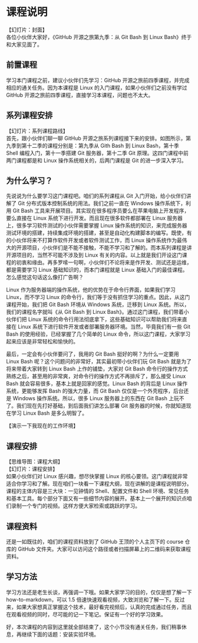 # 课程说明

【幻灯片：封面】  
各位小伙伴大家好，《GitHub 开源之旅第九季：从 Git Bash 到 Linux Bash》终于和大家见面了。

## 前置课程

学习本门课程之前，建议小伙伴们先学习：GitHub 开源之旅前四季课程，并完成相应的通关任务。因为本课程是 Linux 的入门课程，如果小伙伴们之前没有学过 GitHub 开源之旅前四季课程，直接学习本课程，问题也不太大。

## 系列课程安排

【幻灯片：系列课程路线】  
首先，跟小伙伴们聊一聊 GitHub 开源之旅系列课程接下来的安排。如图所示，第九季到第十二季的课程分别是：第九季从 Gith Bash 到 Linux Bash，第十季 Shell 编程入门，第十一季搭建 Git 服务器，第十二季 Git 原理。这四门课程中前两门课程都是和 Linux 操作系统相关的，后两门课程是 Git 的进一步深入学习。

## 为什么学习？

先说说为什么要学习这门课程吧。咱们的系列课程从 Git 入门开始，给小伙伴们讲解了 Git 分布式版本控制系统的用法。我们之前一直在 Windows 操作系统下，利用 Git Bash 工具来开展项目。其实现在很多程序员要么在苹果电脑上开发程序，要么直接在 Linux 系统下进行开发。而且现在很多软件都部署在 Linux 服务器上，很多学习软件测试的小伙伴需要掌握 Linux 操作系统的知识，来完成服务器测试环境的搭建，持续集成环境的搭建，甚至是自动化构建脚本的编写。既使，有的小伙伴将来不打算作软件开发或者软件测试工作，而 Linux 操作系统作为最伟大的开源项目，小伙伴们是不能不接触，不能不学习和了解的。而本系列课程是讲开源项目的，当然不可能不涉及到 Linux 有关的内容。以上就是我们开设这门课程的初衷和缘由。再多罗嗦一句啊，小伙伴们不论将来是作开发、测试还是运维，都是需要学习 Linux 基础知识的，而本门课程就是 Linux 基础入门的最佳课程。怎么感觉这句话这么像打广告啊？

Linux 作为服务器端的操作系统，他的优势在于命令行界面，如果我们学习 Linux，而不学习 Linux 的命令行，我们等于没有抓住学习的重点。因此，从这门课程开始，我们把 Git Bash 环境从 Windows 系统，迁移到 Linux 系统。所以，我们的课程名字就叫《从 Git Bash 到 Linux Bash》。通过这门课程，我们带着小伙伴们把 Linux 系统的命令行用法彻底拿下，这些基础知识可以帮助我们将来直接在 Linux 系统下进行软件开发或者部署服务器环境。当然，毕竟我们有一些 Git Bash 的使用经验，已经掌握了几个简单的 Linux 命令，所以这门课程，大家学习起来应该是非常轻松和愉快的。

最后，一定会有小伙伴要问了，我用的 Git Bash 挺好的啊？为什么一定要用 Linux Bash 呢？这个问题问的非常好，其实最初带小伙伴们玩 Git Bash 就是为了将来带着大家转到 Linux Bash 上作的铺垫，大家对 Git Bash 命令行的操作方式熟练之后，甚至用的非常爽，对命令行的操作方式不再排斥了，那么接受 Linux Bash 就会容易很多，基本上就是回家的感觉。Linux Bash 的背后是 Linux 操作系统，更能够发挥 Bash 的强大力量，而 Git Bash 仅仅是一个外壳程序，后台还是 Windows 操作系统。所以，很多 Linux 服务器上的东西在 Git Bash 上玩不了。我们现在先打好基础，到后面我们讲怎么部署 Git 服务器的时候，你就知道现在学习 Linux Bash 是多么明智了。

【演示一下我现在的工作环境】

## 课程安排

【思维导图：课程大纲】  
【幻灯片：课程安排】  
如果小伙伴们对 Linux 感兴趣，想尽快掌握 Linux 的核心要领。这门课程就非常适合你学习和了解。现在咱们一块看一下课程大纲，现在讲解的是课程说明部分。课程的主体内容是三大块：一见钟情的 Shell、配置文件和 Shell 环境、常见任务和基本工具。每个部分下面又有一些细节内容的展开。基本上一个展开的知识点咱们录制一个专门的视频。这样方便大家检索或跳跃的学习。

## 课程资料

还是一如既往的，咱们的课程资料放到了 GitHub 王顶的个人主页下的 course 仓库的 GitHub 文件夹。大家可以访问这个路径或者扫描屏幕上的二维码来获取课程资料。

## 学习方法

学习方法还是老生长谈，再强调一下哦。如果大家学习的目的，仅仅是想了解一下 how-to-markdown，可以 1.5 倍速快速观看视频，大致浏览和了解一下。反过来，如果大家想真正掌握这个技术，最好看完视频后，认真的完成通过任务，而且在观看视频的同时，尽可能的记一下笔记。保证有一个好的学习效果。

好，本次课程的内容到这里就全部结束了，这个小节没有通关任务，我们稍事休息，再继续下面的话题：安装实验环境。



